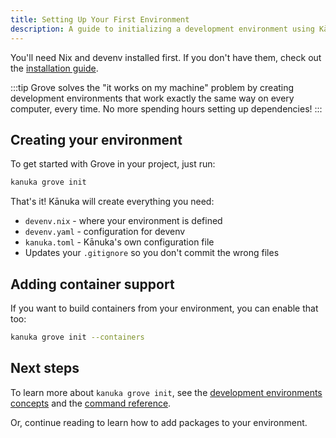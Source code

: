 ```yaml
---
title: Setting Up Your First Environment
description: A guide to initializing a development environment using Kānuka Grove.
---
```


You'll need Nix and devenv installed first. If you don't have them, check out the [installation guide](/getting-started/installation).

:::tip
Grove solves the "it works on my machine" problem by creating development environments that work exactly the same way on every computer, every time. No more spending hours setting up dependencies!
:::

## Creating your environment

To get started with Grove in your project, just run:

```bash
kanuka grove init
```

That's it! Kānuka will create everything you need:
- `devenv.nix` - where your environment is defined
- `devenv.yaml` - configuration for devenv
- `kanuka.toml` - Kānuka's own configuration file
- Updates your `.gitignore` so you don't commit the wrong files

## Adding container support

If you want to build containers from your environment, you can enable that too:

```bash
kanuka grove init --containers
```

## Next steps

To learn more about `kanuka grove init`, see the [development environments concepts](/concepts/grove-environments) and the [command reference](/reference/references).

Or, continue reading to learn how to add packages to your environment.